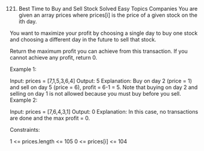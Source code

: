 121. Best Time to Buy and Sell Stock Solved Easy Topics Companies You are given
     an array prices where prices[i] is the price of a given stock on the ith
     day.

You want to maximize your profit by choosing a single day to buy one stock and
choosing a different day in the future to sell that stock.

Return the maximum profit you can achieve from this transaction. If you cannot
achieve any profit, return 0.

Example 1:

Input: prices = [7,1,5,3,6,4] Output: 5 Explanation: Buy on day 2 (price = 1)
and sell on day 5 (price = 6), profit = 6-1 = 5. Note that buying on day 2 and
selling on day 1 is not allowed because you must buy before you sell. Example 2:

Input: prices = [7,6,4,3,1] Output: 0 Explanation: In this case, no transactions
are done and the max profit = 0.

Constraints:

1 <= prices.length <= 105 0 <= prices[i] <= 104
